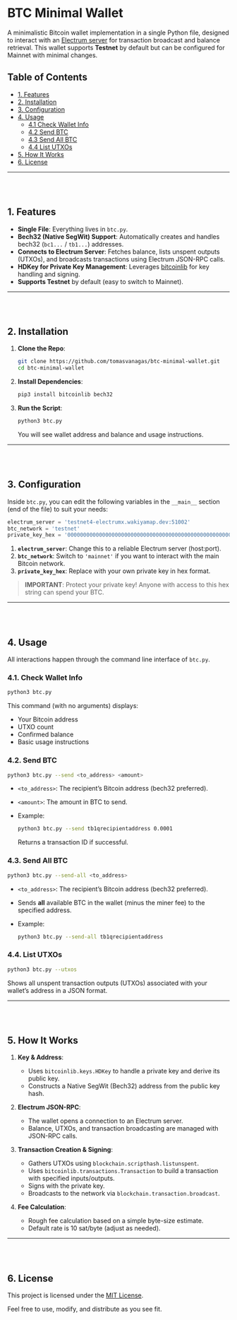 # BTC Minimal Wallet

A minimalistic Bitcoin wallet implementation in a single Python file, designed to interact with an [Electrum server](https://electrum.org) for transaction broadcast and balance retrieval. This wallet supports **Testnet** by default but can be configured for Mainnet with minimal changes.

## Table of Contents

- [1. Features](#1-features)
- [2. Installation](#2-installation)
- [3. Configuration](#3-configuration)
- [4. Usage](#4-usage)
  - [4.1 Check Wallet Info](#41-check-wallet-info)
  - [4.2 Send BTC](#42-send-btc)
  - [4.3 Send All BTC](#43-send-all-btc)
  - [4.4 List UTXOs](#44-list-utxos)
- [5. How It Works](#5-how-it-works)
- [6. License](#6-license)

---
<br/><br/>

## 1. Features

- **Single File**: Everything lives in `btc.py`.
- **Bech32 (Native SegWit) Support**: Automatically creates and handles bech32 (`bc1...` / `tb1...`) addresses.
- **Connects to Electrum Server**: Fetches balance, lists unspent outputs (UTXOs), and broadcasts transactions using Electrum JSON-RPC calls.
- **HDKey for Private Key Management**: Leverages [bitcoinlib](https://pypi.org/project/bitcoinlib/) for key handling and signing.
- **Supports Testnet** by default (easy to switch to Mainnet).

---
<br/><br/>

## 2. Installation

1. **Clone the Repo**:

   ```bash
   git clone https://github.com/tomasvanagas/btc-minimal-wallet.git
   cd btc-minimal-wallet
   ```

2. **Install Dependencies**:

   ```bash
   pip3 install bitcoinlib bech32
   ```

3. **Run the Script**:

   ```bash
   python3 btc.py
   ```

   You will see wallet address and balance and usage instructions.

---
<br/><br/>

## 3. Configuration

Inside `btc.py`, you can edit the following variables in the `__main__` section (end of the file) to suit your needs:

```python
electrum_server = 'testnet4-electrumx.wakiyamap.dev:51002'
btc_network = 'testnet'
private_key_hex = '0000000000000000000000000000000000000000000000000000000000000001'
```

1. **`electrum_server`**: Change this to a reliable Electrum server (host:port).  
2. **`btc_network`**: Switch to `'mainnet'` if you want to interact with the main Bitcoin network.  
3. **`private_key_hex`**: Replace with your own private key in hex format.

> **IMPORTANT**: Protect your private key! Anyone with access to this hex string can spend your BTC.

---
<br/><br/>

## 4. Usage

All interactions happen through the command line interface of `btc.py`.

### 4.1. Check Wallet Info

```bash
python3 btc.py
```

This command (with no arguments) displays:

- Your Bitcoin address
- UTXO count
- Confirmed balance  
- Basic usage instructions

### 4.2. Send BTC

```bash
python3 btc.py --send <to_address> <amount>
```

- `<to_address>`: The recipient’s Bitcoin address (bech32 preferred).  
- `<amount>`: The amount in BTC to send.  
- Example:

  ```bash
  python3 btc.py --send tb1qrecipientaddress 0.0001
  ```
  
  Returns a transaction ID if successful.

### 4.3. Send All BTC

```bash
python3 btc.py --send-all <to_address>
```

- `<to_address>`: The recipient’s Bitcoin address (bech32 preferred).  
- Sends **all** available BTC in the wallet (minus the miner fee) to the specified address.  
- Example:

  ```bash
  python3 btc.py --send-all tb1qrecipientaddress
  ```

### 4.4. List UTXOs

```bash
python3 btc.py --utxos
```

Shows all unspent transaction outputs (UTXOs) associated with your wallet’s address in a JSON format.

---
<br/><br/>

## 5. How It Works

1. **Key & Address**:  
   - Uses `bitcoinlib.keys.HDKey` to handle a private key and derive its public key.  
   - Constructs a Native SegWit (Bech32) address from the public key hash.

2. **Electrum JSON-RPC**:  
   - The wallet opens a connection to an Electrum server.  
   - Balance, UTXOs, and transaction broadcasting are managed with JSON-RPC calls.

3. **Transaction Creation & Signing**:  
   - Gathers UTXOs using `blockchain.scripthash.listunspent`.  
   - Uses `bitcoinlib.transactions.Transaction` to build a transaction with specified inputs/outputs.  
   - Signs with the private key.  
   - Broadcasts to the network via `blockchain.transaction.broadcast`.

4. **Fee Calculation**:  
   - Rough fee calculation based on a simple byte-size estimate.  
   - Default rate is 10 sat/byte (adjust as needed).

---
<br/><br/>

## 6. License

This project is licensed under the [MIT License](LICENSE).  

Feel free to use, modify, and distribute as you see fit.

